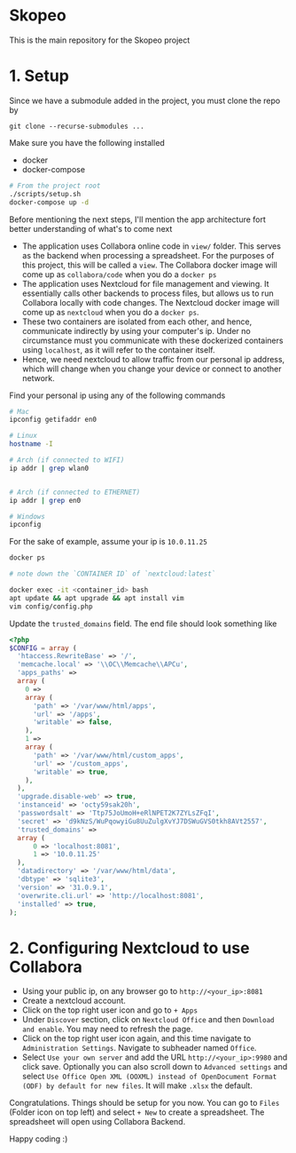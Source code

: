# Skopeo

This is the main repository for the Skopeo project

# 1. Setup 

Since we have a submodule added in the project, you must clone the repo by

```
git clone --recurse-submodules ...
```

Make sure you have the following installed 
- docker
- docker-compose

```bash
# From the project root
./scripts/setup.sh
docker-compose up -d
```

Before mentioning the next steps, I'll mention the app architecture fort better understanding of what's to come next
- The application uses Collabora online code in `view/` folder. This serves as the backend when processing a spreadsheet. For the purposes of this project, this will be called a `view`. The Collabora docker image will come up as `collabora/code` when you do a `docker ps`
- The application uses Nextcloud for file management and viewing. It essentially calls other backends to process files, but allows us to run Collabora locally with code changes. The Nextcloud docker image will come up as `nextcloud` when you do a `docker ps`.
- These two containers are isolated from each other, and hence, communicate indirectly by using your computer's ip. Under no circumstance must you communicate with these dockerized containers using `localhost`, as it will refer to the container itself.
- Hence, we need nextcloud to allow traffic from our personal ip address, which will change when you change your device or connect to another network.


Find your personal ip using any of the following commands

```bash
# Mac
ipconfig getifaddr en0

# Linux 
hostname -I

# Arch (if connected to WIFI)
ip addr | grep wlan0 


# Arch (if connected to ETHERNET)
ip addr | grep en0

# Windows
ipconfig
```

For the sake of example, assume your ip is `10.0.11.25`

```bash
docker ps

# note down the `CONTAINER ID` of `nextcloud:latest`

docker exec -it <container_id> bash
apt update && apt upgrade && apt install vim
vim config/config.php
```

Update the `trusted_domains` field. The end file should look something like 

```php
<?php
$CONFIG = array (
  'htaccess.RewriteBase' => '/',
  'memcache.local' => '\\OC\\Memcache\\APCu',
  'apps_paths' =>
  array (
    0 =>
    array (
      'path' => '/var/www/html/apps',
      'url' => '/apps',
      'writable' => false,
    ),
    1 =>
    array (
      'path' => '/var/www/html/custom_apps',
      'url' => '/custom_apps',
      'writable' => true,
    ),
  ),
  'upgrade.disable-web' => true,
  'instanceid' => 'octy59sak20h',
  'passwordsalt' => 'Ttp75JoUmoH+eRlNPET2K7ZYLsZFqI',
  'secret' => 'd9kNzS/WuPqowyiGu8UuZulgXvYJ7DSWuGVS0tkh8AVt2557',
  'trusted_domains' =>
  array (
	  0 => 'localhost:8081',
	  1 => '10.0.11.25'
  ),
  'datadirectory' => '/var/www/html/data',
  'dbtype' => 'sqlite3',
  'version' => '31.0.9.1',
  'overwrite.cli.url' => 'http://localhost:8081',
  'installed' => true,
);
```

# 2. Configuring Nextcloud to use Collabora

- Using your public ip, on any browser go to `http://<your_ip>:8081`
- Create a nextcloud account.
- Click on the top right user icon and go to `+ Apps`
- Under `Discover` section, click on `Nextcloud Office` and then `Download and enable`. You may need to refresh the page.
- Click on the top right user icon again, and this time navigate to `Administration Settings`. Navigate to subheader named `Office`.
- Select `Use your own server` and add the URL `http://<your_ip>:9980` and click save. Optionally you can also scroll down to `Advanced settings` and select `Use Office Open XML (OOXML) instead of OpenDocument Format (ODF) by default for new files`. It will make `.xlsx` the default.

Congratulations. Things should be setup for you now. You can go to `Files` (Folder icon on top left) and select `+ New` to create a spreadsheet. The spreadsheet will open using Collabora Backend.

Happy coding :)